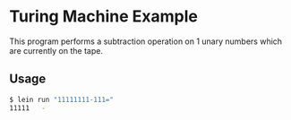 # Turing Machine Example

This program performs a subtraction operation on 1 unary numbers which are currently on the tape.

## Usage

```bash
$ lein run "11111111-111="
11111   -
```